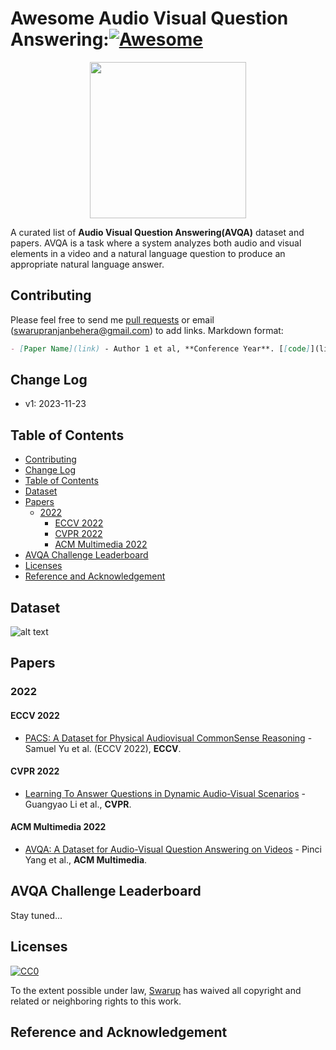 # Awesome Audio Visual Question Answering:[![Awesome](https://awesome.re/badge.svg)](https://awesome.re)

<p align="center">
  <img width="250" src="https://camo.githubusercontent.com/1131548cf666e1150ebd2a52f44776d539f06324/68747470733a2f2f63646e2e7261776769742e636f6d2f73696e647265736f726875732f617765736f6d652f6d61737465722f6d656469612f6c6f676f2e737667" "Awesome!">
</p>

A curated list of **Audio Visual Question Answering(AVQA)** dataset and papers. AVQA is a task where a system analyzes both audio and visual elements in a video and a natural language question to produce an appropriate natural language answer.

## Contributing
Please feel free to send me [pull requests](https://github.com/swarupbehera/awesome-audio-visual-question-answering/pulls) or email (swarupranjanbehera@gmail.com) to add links.
Markdown format:

```markdown
- [Paper Name](link) - Author 1 et al, **Conference Year**. [[code]](link)
```

## Change Log

- v1: 2023-11-23

## Table of Contents
  * [Contributing](#contributing)
  * [Change Log](#change-log)
  * [Table of Contents](#table-of-contents)
  * [Dataset](#Dataset)
  * [Papers](#papers)
     * [2022](#2022)
        - [ECCV 2022](#ECCV-2022)
        - [CVPR 2022](#CVPR-2022)
        - [ACM Multimedia 2022](#ACMMultimedia-2022)
  * [AVQA Challenge Leaderboard](#avqa-challenge-leaderboard)
  * [Licenses](#licenses)
  * [Reference and Acknowledgement](#reference-and-acknowledgement)

## Dataset
![alt text](https://github.com/[username]/[reponame]/blob/[branch]/image.jpg?raw=true)
<!-- | Dataset | Number of Audios | Duration (hours) | Maximum Duration (seconds) | Average Duration (seconds) | Question-Answer Source | Language | Number of Questions | Number of Answers | Training Set Size | Validation Set Size | Test Set Size |
|---------|-----------------|------------------|----------------------------|----------------------------|-----------------------|----------|---------------------|-------------------|-------------------|---------------------|----------------|
| [ClothoAQA](https://zenodo.org/record/6473207) | 1991 | 12.44 | 30 | 21 | Crowdsourced | English | 9153 | 830 | 1174 | 344 | 473 |
| [CLEAR](https://ieee-dataport.org/open-access/clear-dataset-compositional-language-and-elementary-acoustic-reasoning) | 50000 | 3.12 | 0.4 | 0.25 | Programmatically Generated | English | 130957 | 47 | 35000 | 7500 | 7500 |
| [DAQA](https://github.com/facebookresearch/daqa) | 100000 | 2244.4 | 178.2 | 80.8 | Programmatically Generated | English | 599294 | 36 | 80000 | 10000 | 10000 | -->

## Papers

### 2022

#### ECCV 2022
- [PACS: A Dataset for Physical Audiovisual CommonSense Reasoning](https://www.ecva.net/papers/eccv_2022/papers_ECCV/papers/136970286.pdf) - Samuel Yu et al. (ECCV 2022), **ECCV**.

#### CVPR 2022
- [Learning To Answer Questions in Dynamic Audio-Visual Scenarios](https://openaccess.thecvf.com/content/CVPR2022/papers/Li_Learning_To_Answer_Questions_in_Dynamic_Audio-Visual_Scenarios_CVPR_2022_paper.pdf) - Guangyao Li et al., **CVPR**.

#### ACM Multimedia 2022
- [AVQA: A Dataset for Audio-Visual Question Answering on Videos](https://dl.acm.org/doi/pdf/10.1145/3503161.3548291) - Pinci Yang et al., **ACM Multimedia**.

## AVQA Challenge Leaderboard
Stay tuned...

## Licenses

[![CC0](http://i.creativecommons.org/p/zero/1.0/88x31.png)](http://creativecommons.org/publicdomain/zero/1.0/)

To the extent possible under law, [Swarup](https://github.com/swarupbehera/) has waived all copyright and related or neighboring rights to this work.

## Reference and Acknowledgement
